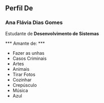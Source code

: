 ## Perfil De 
### Ana Flávia Dias Gomes 
Estudante de **Desenvolvimento de Sistemas**

*** Amante de: ***
+ Fazer as unhas
+ Casos Criminais
+ Artes
+ Animais
+ Tirar Fotos 
+ Cozinhar 
+ Crepúsculo 
+ Música 
+ Azul 

